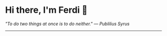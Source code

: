 <h1>Hi there, I'm Ferdi 👋</h1>

<p><em>
  "To do two things at once is to do neither." — Publilius Syrus
</em></p>

---
